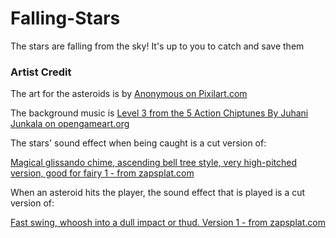 # Falling-Stars
The stars are falling from the sky! It's up to you to catch and save them


### Artist Credit

The art for the asteroids is by <a href= "https://www.pixilart.com/art/game-meteor-b59e616e93c5aac">Anonymous on Pixilart.com</a>

The background music is <a href = "https://opengameart.org/content/5-chiptunes-action">Level 3 from the 5 Action Chiptunes By Juhani Junkala on opengameart.org<a/>

The stars' sound effect when being caught is a cut version of: 

<a href = "https://www.zapsplat.com/music/magical-glissando-chime-ascending-bell-tree-style-very-high-pitched-version-good-for-fairy-1/">Magical glissando chime, ascending bell tree style, very high-pitched version, good for fairy 1 - from zapsplat.com</a>

When an asteroid hits the player, the sound effect that is played is a cut version of:

<a href = "https://www.zapsplat.com/music/fast-swing-whoosh-into-a-dull-impact-or-thud-version-1/">Fast swing, whoosh into a dull impact or thud. Version 1 - from zapsplat.com</a>

